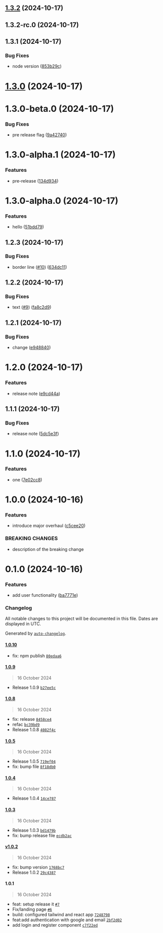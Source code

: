 

## [1.3.2](https://github.com/Biplav-05/WEB-TASK-TRACKER/compare/v1.3.2-rc.0...v1.3.2) (2024-10-17)

## 1.3.2-rc.0 (2024-10-17)

## 1.3.1 (2024-10-17)


### Bug Fixes

* node version ([853b29c](https://github.com/Biplav-05/WEB-TASK-TRACKER/commit/853b29c96eb5d3390d4451fb3c6a2aec5d3af773))

# [1.3.0](https://github.com/Biplav-05/WEB-TASK-TRACKER/compare/v1.3.0-beta.0...v1.3.0) (2024-10-17)

# 1.3.0-beta.0 (2024-10-17)


### Bug Fixes

* pre release flag ([9a42740](https://github.com/Biplav-05/WEB-TASK-TRACKER/commit/9a42740adb52ba01631b8b0bb960686780890d54))

# 1.3.0-alpha.1 (2024-10-17)


### Features

* pre-release ([134d934](https://github.com/Biplav-05/WEB-TASK-TRACKER/commit/134d93453c3d90aab49ec2533c922c5b5a877323))

# 1.3.0-alpha.0 (2024-10-17)


### Features

* hello ([51bdd79](https://github.com/Biplav-05/WEB-TASK-TRACKER/commit/51bdd7980db47029147ad9e206534d9cc7b0b4eb))

## 1.2.3 (2024-10-17)


### Bug Fixes

* border line ([#10](https://github.com/Biplav-05/WEB-TASK-TRACKER/issues/10)) ([634dc11](https://github.com/Biplav-05/WEB-TASK-TRACKER/commit/634dc11d78dd9c966be748749e225cd91fe569cf))

## 1.2.2 (2024-10-17)


### Bug Fixes

* text ([#9](https://github.com/Biplav-05/WEB-TASK-TRACKER/issues/9)) ([fa8c2d9](https://github.com/Biplav-05/WEB-TASK-TRACKER/commit/fa8c2d9e5c8366f3e593f10eef4a61193e3a906b))

## 1.2.1 (2024-10-17)


### Bug Fixes

* change ([e948840](https://github.com/Biplav-05/WEB-TASK-TRACKER/commit/e94884070d203bcf2e13e57080d37051ea2e03f3))

# 1.2.0 (2024-10-17)


### Features

* release note ([e9cd44a](https://github.com/Biplav-05/WEB-TASK-TRACKER/commit/e9cd44a1a5ee45afb3cf1f58e67b25135f754287))

## 1.1.1 (2024-10-17)


### Bug Fixes

* release note ([5dc5e3f](https://github.com/Biplav-05/WEB-TASK-TRACKER/commit/5dc5e3f91c0d1368334febcd334c8fea7a45261c))

# 1.1.0 (2024-10-17)


### Features

* one ([7e02cc8](https://github.com/Biplav-05/WEB-TASK-TRACKER/commit/7e02cc838a534d7852538329cac94bbe00db7296))

# 1.0.0 (2024-10-16)


### Features

* introduce major overhaul ([c5cee20](https://github.com/Biplav-05/WEB-TASK-TRACKER/commit/c5cee201355e1168c1b819dfcde5a590769c599a))


### BREAKING CHANGES

* description of the breaking change

# 0.1.0 (2024-10-16)


### Features

* add user functionality ([ba7771e](https://github.com/Biplav-05/WEB-TASK-TRACKER/commit/ba7771e48aa244b863cea544d65a8a9dbb024a3d))

### Changelog

All notable changes to this project will be documented in this file. Dates are displayed in UTC.

Generated by [`auto-changelog`](https://github.com/CookPete/auto-changelog).

#### [1.0.10](https://github.com/Biplav-05/WEB-TASK-TRACKER/compare/1.0.9...1.0.10)

- fix: npm publish [`80edaa6`](https://github.com/Biplav-05/WEB-TASK-TRACKER/commit/80edaa60d3095b6ce3ba7f2321846db2f80b0c71)

#### [1.0.9](https://github.com/Biplav-05/WEB-TASK-TRACKER/compare/1.0.8...1.0.9)

> 16 October 2024

- Release 1.0.9 [`b27ee5c`](https://github.com/Biplav-05/WEB-TASK-TRACKER/commit/b27ee5c1e66191a967c4aa37a461e9cc6519078e)

#### [1.0.8](https://github.com/Biplav-05/WEB-TASK-TRACKER/compare/1.0.5...1.0.8)

> 16 October 2024

- fix: release [`8458ce4`](https://github.com/Biplav-05/WEB-TASK-TRACKER/commit/8458ce4c16b479390e11cbd3976d2dda8aef75ba)
- refac [`bc39bd9`](https://github.com/Biplav-05/WEB-TASK-TRACKER/commit/bc39bd94fe35d6be80f6e9882a88831b72e92e85)
- Release 1.0.8 [`4082f4c`](https://github.com/Biplav-05/WEB-TASK-TRACKER/commit/4082f4c0109349055589772dfeefa3940118b016)

#### [1.0.5](https://github.com/Biplav-05/WEB-TASK-TRACKER/compare/1.0.4...1.0.5)

> 16 October 2024

- Release 1.0.5 [`719ef04`](https://github.com/Biplav-05/WEB-TASK-TRACKER/commit/719ef04ccecf34f4a138fd0dd85d9d1110cf7e50)
- fix: bump file [`8f18db0`](https://github.com/Biplav-05/WEB-TASK-TRACKER/commit/8f18db05a4a5b660de8a101bd87b8ae8c21917d7)

#### [1.0.4](https://github.com/Biplav-05/WEB-TASK-TRACKER/compare/1.0.3...1.0.4)

> 16 October 2024

- Release 1.0.4 [`14ce787`](https://github.com/Biplav-05/WEB-TASK-TRACKER/commit/14ce7877e3a82426cd70ce3087c388c8fc21c57c)

#### [1.0.3](https://github.com/Biplav-05/WEB-TASK-TRACKER/compare/v1.0.2...1.0.3)

> 16 October 2024

- Release 1.0.3 [`bd1479b`](https://github.com/Biplav-05/WEB-TASK-TRACKER/commit/bd1479bd90c849d4e87195661f961b767daca986)
- fix: bump release file [`ecdb2ac`](https://github.com/Biplav-05/WEB-TASK-TRACKER/commit/ecdb2ac221890444bded627b00ff3b8366d4ae77)

#### [v1.0.2](https://github.com/Biplav-05/WEB-TASK-TRACKER/compare/1.0.1...v1.0.2)

> 16 October 2024

- fix: bump version [`1768bc7`](https://github.com/Biplav-05/WEB-TASK-TRACKER/commit/1768bc778e331a4a0f740d6bf1607fcc12e52ffa)
- Release 1.0.2 [`29c4387`](https://github.com/Biplav-05/WEB-TASK-TRACKER/commit/29c438726734ad22a6ef931c8fc2ae9ed33ef4d7)

#### 1.0.1

> 16 October 2024

- feat: setup release it [`#7`](https://github.com/Biplav-05/WEB-TASK-TRACKER/pull/7)
- Fix/landing page [`#6`](https://github.com/Biplav-05/WEB-TASK-TRACKER/pull/6)
- build: configured tailwind and react app [`7248798`](https://github.com/Biplav-05/WEB-TASK-TRACKER/commit/7248798a5533627cadbf7d1175fcfdb854e3a2c3)
- feat:add authentication with google and email [`2bf2d02`](https://github.com/Biplav-05/WEB-TASK-TRACKER/commit/2bf2d020b27541e82c8bbe80fd55f7167a54ba39)
- add login and register component [`c7f22ed`](https://github.com/Biplav-05/WEB-TASK-TRACKER/commit/c7f22edc148ae0eab3e94f5d1931c5754681ee22)
